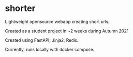 # shorter

Lightweight opensource webapp creating short urls.

Created as a student project in ~2 weeks during Autumn 2021

Created using FastAPI, Jinja2, Redis.

Currently, runs locally with docker compose.
